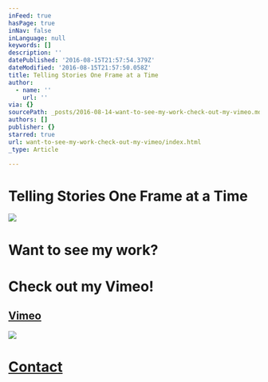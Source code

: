 ```yaml
---
inFeed: true
hasPage: true
inNav: false
inLanguage: null
keywords: []
description: ''
datePublished: '2016-08-15T21:57:54.379Z'
dateModified: '2016-08-15T21:57:50.058Z'
title: Telling Stories One Frame at a Time
author:
  - name: ''
    url: ''
via: {}
sourcePath: _posts/2016-08-14-want-to-see-my-work-check-out-my-vimeo.md
authors: []
publisher: {}
starred: true
url: want-to-see-my-work-check-out-my-vimeo/index.html
_type: Article

---
```

# Telling Stories One Frame at a Time
![](https://the-grid-user-content.s3-us-west-2.amazonaws.com/0cea3cec-8f3a-4a2d-823b-e566f62e10bc.png)

# Want to see my work? 

# Check out my Vimeo!

## [Vimeo][0]
![](https://the-grid-user-content.s3-us-west-2.amazonaws.com/64b8bb55-eb7d-45b2-83cf-e902b0cd1c45.png)

# [Contact][1]

[0]: https://vimeo.com/stevenoiz
[1]: stevensongrullon@gmail.com